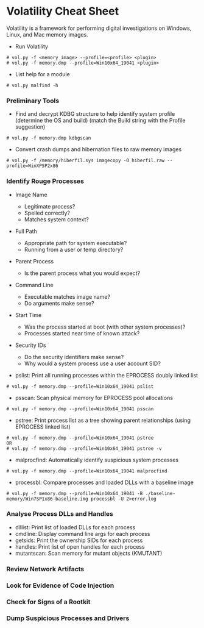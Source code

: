 # Volatility Cheat Sheet

Volatility is a framework for performing digital investigations on Windows, Linux, and Mac memory images.

- Run Volatility

```
# vol.py -f <memory image> --profile=<profile> <plugin>
# vol.py -f memory.dmp --profile=Win10x64_19041 <plugin>
```

- List help for a module

```
# vol.py malfind -h
```

### Preliminary Tools

- Find and decrypt KDBG structure to help identify system profile (determine the OS and build) (match the Build string with the Profile suggestion)

```
# vol.py -f memory.dmp kdbgscan
```

- Convert crash dumps and hibernation files to raw memory images

```
# vol.py -f /memory/hiberfil.sys imagecopy -O hiberfil.raw --profile=WinXPSP2x86
```

### Identify Rouge Processes

- Image Name
    - Legitimate process?
    - Spelled correctly?
    - Matches system context? 
- Full Path
    - Appropriate path for system executable?
    - Running from a user or temp directory? 
- Parent Process
    - Is the parent process what you would expect? 
- Command Line
   - Executable matches image name?
   - Do arguments make sense? 
- Start Time
   - Was the process started at boot (with other system processes)?
   - Processes started near time of known attack?  
- Security IDs
   - Do the security identifiers make sense?
   - Why would a system process use a user account SID?
 
- pslist: Print all running processes within the EPROCESS doubly linked list

```
# vol.py -f memory.dmp --profile=Win10x64_19041 pslist
```

- psscan: Scan physical memory for EPROCESS pool allocations

```
# vol.py -f memory.dmp --profile=Win10x64_19041 psscan
```

- pstree: Print process list as a tree showing parent relationships (using EPROCESS linked list)

```
# vol.py -f memory.dmp --profile=Win10x64_19041 pstree
OR
# vol.py -f memory.dmp --profile=Win10x64_19041 pstree -v
```

- malprocfind: Automatically identify suspicious system processes

```
# vol.py -f memory.dmp --profile=Win10x64_19041 malprocfind
```

- processbl: Compare processes and loaded DLLs with a baseline image

```
# vol.py -f memory.dmp --profile=Win10x64_19041 -B ./baseline-memory/Win7SP1x86-baseline.img processbl -U 2>error.log
```

### Analyse Process DLLs and Handles

- dlllist: Print list of loaded DLLs for each process
- cmdline: Display command line args for each process
- getsids: Print the ownership SIDs for each process
- handles: Print list of open handles for each process
- mutantscan: Scan memory for mutant objects (KMUTANT)

### Review Network Artifacts

### Look for Evidence of Code Injection

### Check for Signs of a Rootkit

### Dump Suspicious Processes and Drivers
